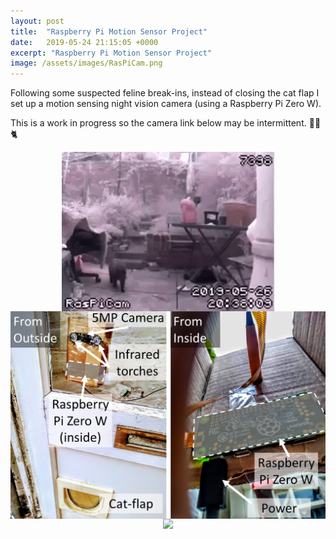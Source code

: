 ```yaml
---
layout: post
title:  "Raspberry Pi Motion Sensor Project"
date:   2019-05-24 21:15:05 +0000
excerpt: "Raspberry Pi Motion Sensor Project"
image: /assets/images/RasPiCam.png
---
```






<html>
<head>
    <style>
        * {
            margin: 0;
            padding: 0;
        }
        .imgbox {
            display: grid;
            height: 100%;
        }
        .center-fit {
            max-width: 100%;
            max-height: 100vh;
            margin: auto;
        }
    </style>
</head>
<body>
Following some suspected feline break-ins, instead of closing the cat flap I set up a motion sensing night vision camera (using a Raspberry Pi Zero W).


This is a work in progress so the camera link below may be intermittent. 
🦇📸🐈
<div class="imgbox">
    <img class="center-fit" src='/assets/images/20-38-09.gif' alt="drawing" width="340">
</div>  
<div class="imgbox">
    <img class="center-fit" src='/assets/images/Slide1.PNG'>
</div>    
<div class="imgbox">
    <img class="center-fit" src='https://tinyurl.com/y47ef33r'>
</div>
</body>
</html>







